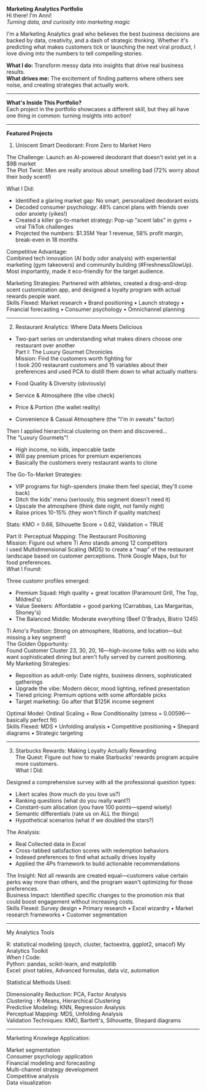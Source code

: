 **Marketing Analytics Portfolio** <br>
Hi there! I'm Anni! <br>
_Turning data, and curiosity into marketing magic_  <br>

I'm a Marketing Analytics grad who believes the best business decisions are backed by data, creativity, and a dash of strategic thinking. Whether it's predicting what makes customers tick or launching the next viral product, I love diving into the numbers to tell compelling stories. <br>

**What I do:** Transform messy data into insights that drive real business results. <br>
**What drives me:** The excitement of finding patterns where others see noise, and creating strategies that actually work. <br>

---
**What's Inside This Portfolio?** <br>
Each project in the portfolio showcases a different skill, but they all have one thing in common: turning insights into action!

---

**Featured Projects** <br>
1. Uniscent Smart Deodorant: From Zero to Market Hero <br>

The Challenge: Launch an AI-powered deodorant that doesn't exist yet in a $9B market <br>
The Plot Twist: Men are really anxious about smelling bad (72% worry about their body scent!) <br>

What I Did: <br>
- Identified a glaring market gap: No smart, personalized deodorant exists <br>
- Decoded consumer psychology: 48% cancel plans with friends over odor anxiety (yikes!) <br>
- Created a killer go-to-market strategy: Pop-up "scent labs" in gyms + viral TikTok challenges <br>
- Projected the numbers: $1.35M Year 1 revenue, 58% profit margin, break-even in 18 months <br>

Competitive Advantage: <br>
Combined tech innovation (AI body odor analysis) with experiential marketing (gym takeovers) and community building (#FreshnessGlowUp). Most importantly, made it eco-friendly for the target audience. <br>

Marketing Strategies: Partnered with athletes, created a drag-and-drop scent customization app, and designed a loyalty program with actual rewards people want. <br>
Skills Flexed: Market research • Brand positioning • Launch strategy • Financial forecasting • Consumer psychology • Omnichannel planning <br>

---
2. Restaurant Analytics: Where Data Meets Delicious <br> 
- Two-part series on understanding what makes diners choose one restaurant over another <br>
Part I: The Luxury Gourmet Chronicles <br>
Mission: Find the customers worth fighting for <br>
I took 200 restaurant customers and 15 variables about their preferences and used PCA to distill them down to what actually matters: <br>

- Food Quality & Diversity (obviously)
- Service & Atmosphere (the vibe check)
- Price & Portion (the wallet reality)
- Convenience & Casual Atmosphere (the "I'm in sweats" factor)

Then I applied hierarchical clustering on them and discovered... <br>
The "Luxury Gourmets"! <br>

- High income, no kids, impeccable taste
- Will pay premium prices for premium experiences
- Basically the customers every restaurant wants to clone

The Go-To-Market Strategies:

- VIP programs for high-spenders (make them feel special, they'll come back)
- Ditch the kids' menu (seriously, this segment doesn't need it)
- Upscale the atmosphere (think date night, not family night)
- Raise prices 10-15% (they won't flinch if quality matches)

Stats: KMO = 0.66, Silhouette Score = 0.62, Validation = TRUE <br>

Part II: Perceptual Mapping: The Restaurant Positioning <br>
Mission: Figure out where Ti Amo stands among 12 competitors <br>
I used Multidimensional Scaling (MDS) to create a "map" of the restaurant landscape based on customer perceptions. Think Google Maps, but for food preferences. <br>
What I Found:<br>

Three customr profiles emerged:

- Premium Squad: High quality + great location (Paramount Grill, The Top, Mildred's)
- Value Seekers: Affordable + good parking (Carrabbas, Las Margaritas, Shoney's)
- The Balanced Middle: Moderate everything (Beef O'Bradys, Bistro 1245) <br>



Ti Amo's Position: Strong on atmosphere, libations, and location—but missing a key segment! <br>
The Golden Opportunity: <br>
Found Customer Cluster 23, 30, 20, 16—high-income folks with no kids who want sophisticated dining but aren't fully served by current positioning. <br>
My Marketing Strategies: <br>

- Reposition as adult-only: Date nights, business dinners, sophisticated gatherings
- Upgrade the vibe: Modern décor, mood lighting, refined presentation
- Tiered pricing: Premium options with some affordable picks
- Target marketing: Go after that $125K income segment

Optimal Model: Ordinal Scaling + Row Conditionality (stress = 0.00596—basically perfect fit) <br>
Skills Flexed: MDS • Unfolding analysis • Competitive positioning • Shepard diagrams • Strategic targeting <br>

---
3. Starbucks Rewards: Making Loyalty Actually Rewarding <br/>
The Quest: Figure out how to make Starbucks' rewards program acquire more customers. <br/>
What I Did: <br/>

Designed a comprehensive survey with all the professional question types: <br/>

- Likert scales (how much do you love us?)
- Ranking questions (what do you really want?)
- Constant-sum allocation (you have 100 points—spend wisely)
- Semantic differentials (rate us on ALL the things)
- Hypothetical scenarios (what if we doubled the stars?)


The Analysis: <br/>

- Real Collected data in Excel 
- Cross-tabbed satisfaction scores with redemption behaviors
- Indexed preferences to find what actually drives loyalty
- Applied the 4Ps framework to build actionable recommendations

The Insight: Not all rewards are created equal—customers value certain perks way more than others, and the program wasn't optimizing for those preferences. <br/>
Business Impact: Identified specific changes to the promotion mix that could boost engagement without increasing costs. <br/>
Skills Flexed: Survey design • Primary research • Excel wizardry • Market research frameworks • Customer segmentation <br/>

----
My Analytics Tools <br>
 
R: statistical modeling (psych, cluster, factoextra, ggplot2, smacof) My Analytics Toolkit <br>
When I Code: <br>
Python: pandas, scikit-learn, and matplotlib <br>
Excel: pivot tables, Advanced formulas, data viz, automation <br>

Statistical Methods Used: <br>

Dimensionality Reduction: PCA, Factor Analysis  <br>
Clustering : K-Means, Hierarchical Clustering  <br>
Predictive Modeling: KNN, Regression Analysis  <br>
Perceptual Mapping: MDS, Unfolding Analysis  <br>
Validation Techniques: KMO, Bartlett's, Silhouette, Shepard diagrams  <br>

---
Marketing Knowlege Application: <br>

Market segmentation   <br>
Consumer psychology application   <br>
Financial modeling and forecasting  <br>
Multi-channel strategy development<br>
Competitive analysis <br>
Data visualization <br>

 
